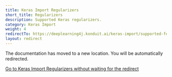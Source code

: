 ```yaml
---
title: Keras Import Regularizers
short_title: Regularizers
description: Supported Keras regularizers.
category: Keras Import
weight: 4
redirectTo: https://deeplearning4j.konduit.ai/keras-import/supported-features/regularizers
layout: redirect
---
```


The documentation has moved to a new location. You will be automatically redirected.
            
[Go to Keras Import Regularizers without waiting for the redirect](https://deeplearning4j.konduit.ai/keras-import/supported-features/regularizers)

        